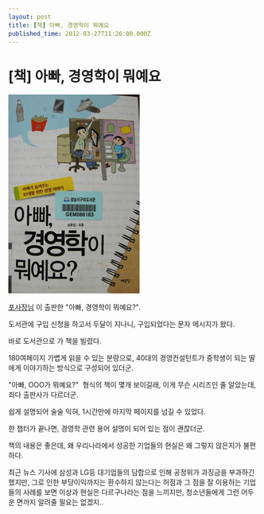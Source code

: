 ```yaml
---
layout: post
title: [책] 아빠, 경영학이 뭐예요
published_time: 2012-03-27T11:26:00.000Z
---
```


# [책] 아빠, 경영학이 뭐예요


![](../pds/201203/27/80/a0109780_4f71146f2bb1c.jpg)

[포사장님](../6166895.html) 이 출판한 "아빠, 경영학이 뭐예요?".

도서관에 구입 신청을 하고서 두달이 지나니, 구입되었다는 문자 메시지가 왔다.

바로 도서관으로 가 책을 빌렸다.

180여페이지 가볍게 읽을 수 있는 분량으로, 40대의 경영컨설턴트가 중학생이 되는 딸에게 이야기하는 방식으로 구성되어 있더군.

"아빠, OOO가 뭐예요?"  형식의 책이 몇개 보이길래, 이게 무슨 시리즈인 줄 알았는데, 죄다 출판사가 다르더군.

쉽게 설명되어 술술 익혀, 1시간만에 마지막 페이지를 넘길 수 있었다.

한 챕터가 끝나면, 경영학 관련 용어 설명이 되어 있는 점이 괜찮더군.

책의 내용은 좋은데, 왜 우리나라에서 성공한 기업들의 현실은 왜 그렇지 않은지가 불편하다.

최근 뉴스 기사에 삼성과 LG등 대기업들의 담합으로 인해 공정위가 과징금을 부과하긴 했지만, 그로 인한 부당이익까지는 환수하지 않는다는 허점과 그 점을 잘 이용하는 기업들의 사례를 보면 이상과 현실은 다르구나라는 점을 느끼지만, 청소년들에게 그런 어두운 면까지 알려줄 필요는 없겠지..

